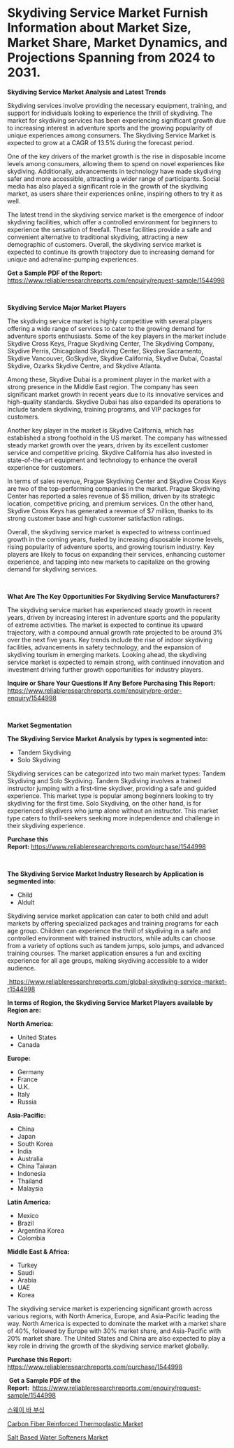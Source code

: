 <p><h1>Skydiving Service Market Furnish Information about Market Size, Market Share, Market Dynamics, and Projections Spanning from 2024 to 2031.</h1></p><p><strong>Skydiving Service Market Analysis and Latest Trends</strong></p>
<p><p>Skydiving services involve providing the necessary equipment, training, and support for individuals looking to experience the thrill of skydiving. The market for skydiving services has been experiencing significant growth due to increasing interest in adventure sports and the growing popularity of unique experiences among consumers. The Skydiving Service Market is expected to grow at a CAGR of 13.5% during the forecast period.</p><p>One of the key drivers of the market growth is the rise in disposable income levels among consumers, allowing them to spend on novel experiences like skydiving. Additionally, advancements in technology have made skydiving safer and more accessible, attracting a wider range of participants. Social media has also played a significant role in the growth of the skydiving market, as users share their experiences online, inspiring others to try it as well.</p><p>The latest trend in the skydiving service market is the emergence of indoor skydiving facilities, which offer a controlled environment for beginners to experience the sensation of freefall. These facilities provide a safe and convenient alternative to traditional skydiving, attracting a new demographic of customers. Overall, the skydiving service market is expected to continue its growth trajectory due to increasing demand for unique and adrenaline-pumping experiences.</p></p>
<p><strong>Get a Sample PDF of the Report:&nbsp;</strong> <a href="https://www.reliableresearchreports.com/enquiry/request-sample/1544998">https://www.reliableresearchreports.com/enquiry/request-sample/1544998</a></p>
<p>&nbsp;</p>
<p><strong>Skydiving Service Major Market Players</strong></p>
<p><p>The skydiving service market is highly competitive with several players offering a wide range of services to cater to the growing demand for adventure sports enthusiasts. Some of the key players in the market include Skydive Cross Keys, Prague Skydiving Center, The Skydiving Company, Skydive Perris, Chicagoland Skydiving Center, Skydive Sacramento, Skydive Vancouver, GoSkydive, Skydive California, Skydive Dubai, Coastal Skydive, Ozarks Skydive Centre, and Skydive Atlanta.</p><p>Among these, Skydive Dubai is a prominent player in the market with a strong presence in the Middle East region. The company has seen significant market growth in recent years due to its innovative services and high-quality standards. Skydive Dubai has also expanded its operations to include tandem skydiving, training programs, and VIP packages for customers.</p><p>Another key player in the market is Skydive California, which has established a strong foothold in the US market. The company has witnessed steady market growth over the years, driven by its excellent customer service and competitive pricing. Skydive California has also invested in state-of-the-art equipment and technology to enhance the overall experience for customers.</p><p>In terms of sales revenue, Prague Skydiving Center and Skydive Cross Keys are two of the top-performing companies in the market. Prague Skydiving Center has reported a sales revenue of $5 million, driven by its strategic location, competitive pricing, and premium services. On the other hand, Skydive Cross Keys has generated a revenue of $7 million, thanks to its strong customer base and high customer satisfaction ratings.</p><p>Overall, the skydiving service market is expected to witness continued growth in the coming years, fueled by increasing disposable income levels, rising popularity of adventure sports, and growing tourism industry. Key players are likely to focus on expanding their services, enhancing customer experience, and tapping into new markets to capitalize on the growing demand for skydiving services.</p></p>
<p>&nbsp;</p>
<p><strong>What Are The Key Opportunities For Skydiving Service Manufacturers?</strong></p>
<p><p>The skydiving service market has experienced steady growth in recent years, driven by increasing interest in adventure sports and the popularity of extreme activities. The market is expected to continue its upward trajectory, with a compound annual growth rate projected to be around 3% over the next five years. Key trends include the rise of indoor skydiving facilities, advancements in safety technology, and the expansion of skydiving tourism in emerging markets. Looking ahead, the skydiving service market is expected to remain strong, with continued innovation and investment driving further growth opportunities for industry players.</p></p>
<p><strong>Inquire or Share Your Questions If Any Before Purchasing This Report:</strong> <a href="https://www.reliableresearchreports.com/enquiry/pre-order-enquiry/1544998">https://www.reliableresearchreports.com/enquiry/pre-order-enquiry/1544998</a></p>
<p>&nbsp;</p>
<p><strong>Market Segmentation</strong></p>
<p><strong>The Skydiving Service Market Analysis by types is segmented into:</strong></p>
<p><ul><li>Tandem Skydiving</li><li>Solo Skydiving</li></ul></p>
<p><p>Skydiving services can be categorized into two main market types: Tandem Skydiving and Solo Skydiving. Tandem Skydiving involves a trained instructor jumping with a first-time skydiver, providing a safe and guided experience. This market type is popular among beginners looking to try skydiving for the first time. Solo Skydiving, on the other hand, is for experienced skydivers who jump alone without an instructor. This market type caters to thrill-seekers seeking more independence and challenge in their skydiving experience.</p></p>
<p><strong>Purchase this Report:&nbsp;</strong><a href="https://www.reliableresearchreports.com/purchase/1544998">https://www.reliableresearchreports.com/purchase/1544998</a></p>
<p>&nbsp;</p>
<p><strong>The Skydiving Service Market Industry Research by Application is segmented into:</strong></p>
<p><ul><li>Child</li><li>Aldult</li></ul></p>
<p><p>Skydiving service market application can cater to both child and adult markets by offering specialized packages and training programs for each age group. Children can experience the thrill of skydiving in a safe and controlled environment with trained instructors, while adults can choose from a variety of options such as tandem jumps, solo jumps, and advanced training courses. The market application ensures a fun and exciting experience for all age groups, making skydiving accessible to a wider audience.</p></p>
<p><a href="https://www.reliableresearchreports.com/global-skydiving-service-market-r1544998">&nbsp;https://www.reliableresearchreports.com/global-skydiving-service-market-r1544998</a></p>
<p><strong>In terms of Region, the Skydiving Service Market Players available by Region are:</strong></p>
<p>
    <p> <strong> North America: </strong>
        <ul>
            <li>United States</li>
            <li>Canada</li>
        </ul>
        </p> 
    <p> <strong> Europe: </strong>
        <ul>
            <li>Germany</li>
            <li>France</li>
            <li>U.K.</li>
            <li>Italy</li>
            <li>Russia</li>
        </ul>
        </p> 
    <p> <strong> Asia-Pacific: </strong>
        <ul>
            <li>China</li>
            <li>Japan</li>
            <li>South Korea</li>
            <li>India</li>
            <li>Australia</li>
            <li>China Taiwan</li>
            <li>Indonesia</li>
            <li>Thailand</li>
            <li>Malaysia</li>
        </ul>
        </p> 
    <p> <strong> Latin America: </strong>
        <ul>
            <li>Mexico</li>
            <li>Brazil</li>
            <li>Argentina Korea</li>
            <li>Colombia</li>
        </ul>
        </p> 
    <p> <strong> Middle East & Africa: </strong>
        <ul>
            <li>Turkey</li>
            <li>Saudi</li>
            <li>Arabia</li>
            <li>UAE</li>
            <li>Korea</li>
        </ul>
    </p>
    </p>
<p><p>The skydiving service market is experiencing significant growth across various regions, with North America, Europe, and Asia-Pacific leading the way. North America is expected to dominate the market with a market share of 40%, followed by Europe with 30% market share, and Asia-Pacific with 20% market share. The United States and China are also expected to play a key role in driving the growth of the skydiving service market globally.</p></p>
<p><strong>Purchase this Report: </strong><a href="https://www.reliableresearchreports.com/purchase/1544998">https://www.reliableresearchreports.com/purchase/1544998</a></p>
<p>&nbsp;<strong>Get a Sample PDF of the Report:&nbsp;&nbsp;</strong><a href="https://www.reliableresearchreports.com/enquiry/request-sample/1544998">https://www.reliableresearchreports.com/enquiry/request-sample/1544998</a></p>
<p><strong></strong></p>
<p><p><a href="https://github.com/vdhdwjyp90142/Market-Research-Report-List-2/blob/main/295660161279.md">스웨이 바 부싱</a></p><p><a href="https://www.linkedin.com/pulse/carbon-fiber-reinforced-thermoplastic-market-dynamics-2024-2031-crooe?trackingId=dLq7FpTo0CSziRU9zUaJww%3D%3D">Carbon Fiber Reinforced Thermoplastic Market</a></p><p><a href="https://www.linkedin.com/pulse/salt-based-water-softeners-market-goal-estimating-size-future-3axie?trackingId=I%2BFKBA3rUaSpyBRF3MDRUQ%3D%3D">Salt Based Water Softeners Market</a></p></p>
